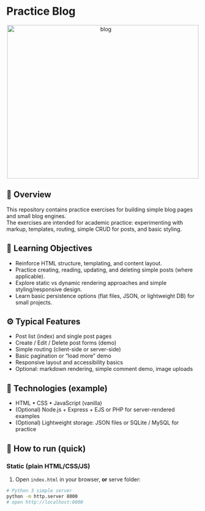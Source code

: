 # Practice Blog

<p align="center">
  <img width="500" height="400" alt="blog" src="https://github.com/user-attachments/assets/9019ef69-3537-40e5-ad9b-7285f54d9ef5" />
</p>

## 📘 Overview
This repository contains practice exercises for building simple blog pages and small blog engines.  
The exercises are intended for academic practice: experimenting with markup, templates, routing, simple CRUD for posts, and basic styling.

## 🎯 Learning Objectives
- Reinforce HTML structure, templating, and content layout.  
- Practice creating, reading, updating, and deleting simple posts (where applicable).  
- Explore static vs dynamic rendering approaches and simple styling/responsive design.  
- Learn basic persistence options (flat files, JSON, or lightweight DB) for small projects.

## ⚙️ Typical Features
- Post list (index) and single post pages  
- Create / Edit / Delete post forms (demo)  
- Simple routing (client-side or server-side)  
- Basic pagination or “load more” demo  
- Responsive layout and accessibility basics  
- Optional: markdown rendering, simple comment demo, image uploads

## 🧠 Technologies (example)
- HTML • CSS • JavaScript (vanilla)  
- (Optional) Node.js + Express + EJS or PHP for server-rendered examples  
- (Optional) Lightweight storage: JSON files or SQLite / MySQL for practice

## 🚀 How to run (quick)
### Static (plain HTML/CSS/JS)
1. Open `index.html` in your browser, **or** serve folder:
```bash
# Python 3 simple server
python -m http.server 8000
# open http://localhost:8000
